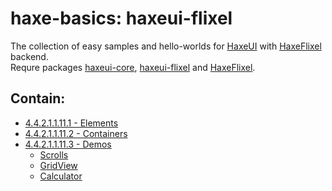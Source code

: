 haxe-basics: haxeui-flixel
=========================

The collection of easy samples and hello-worlds for [HaxeUI](https://github.com/haxeui/haxeui-core) with [HaxeFlixel](http://haxeflixel.com/) backend.<br/>
Requre packages [haxeui-core](https://github.com/haxeui/haxeui-core), [haxeui-flixel](https://github.com/haxeui/haxeui-flixel) and [HaxeFlixel](https://github.com/HaxeFlixel/flixel).

## Contain:

* [4.4.2.1.1.11.1 - Elements](./4.4.2.1.1.11.1_Elements)
* [4.4.2.1.1.11.2 - Containers](./4.4.2.1.1.11.2_Containers)
* [4.4.2.1.1.11.3 - Demos](./4.4.2.1.1.11.3_Demos)
  * [Scrolls](./4.4.2.1.1.11.3_Demos/Scrolls)
  * [GridView](./4.4.2.1.1.11.3_Demos/GridView)
  * [Calculator](./4.4.2.1.1.11.3_Demos/Calculator)
